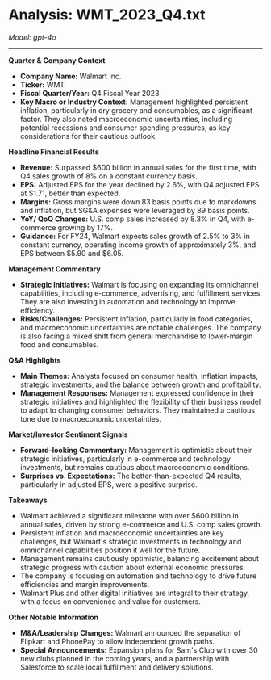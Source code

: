 # Analysis: WMT_2023_Q4.txt

*Model: gpt-4o*

---

**Quarter & Company Context**
- **Company Name:** Walmart Inc.
- **Ticker:** WMT
- **Fiscal Quarter/Year:** Q4 Fiscal Year 2023
- **Key Macro or Industry Context:** Management highlighted persistent inflation, particularly in dry grocery and consumables, as a significant factor. They also noted macroeconomic uncertainties, including potential recessions and consumer spending pressures, as key considerations for their cautious outlook.

**Headline Financial Results**
- **Revenue:** Surpassed $600 billion in annual sales for the first time, with Q4 sales growth of 8% on a constant currency basis.
- **EPS:** Adjusted EPS for the year declined by 2.6%, with Q4 adjusted EPS at $1.71, better than expected.
- **Margins:** Gross margins were down 83 basis points due to markdowns and inflation, but SG&A expenses were leveraged by 89 basis points.
- **YoY/ QoQ Changes:** U.S. comp sales increased by 8.3% in Q4, with e-commerce growing by 17%.
- **Guidance:** For FY24, Walmart expects sales growth of 2.5% to 3% in constant currency, operating income growth of approximately 3%, and EPS between $5.90 and $6.05.

**Management Commentary**
- **Strategic Initiatives:** Walmart is focusing on expanding its omnichannel capabilities, including e-commerce, advertising, and fulfillment services. They are also investing in automation and technology to improve efficiency.
- **Risks/Challenges:** Persistent inflation, particularly in food categories, and macroeconomic uncertainties are notable challenges. The company is also facing a mixed shift from general merchandise to lower-margin food and consumables.

**Q&A Highlights**
- **Main Themes:** Analysts focused on consumer health, inflation impacts, strategic investments, and the balance between growth and profitability.
- **Management Responses:** Management expressed confidence in their strategic initiatives and highlighted the flexibility of their business model to adapt to changing consumer behaviors. They maintained a cautious tone due to macroeconomic uncertainties.

**Market/Investor Sentiment Signals**
- **Forward-looking Commentary:** Management is optimistic about their strategic initiatives, particularly in e-commerce and technology investments, but remains cautious about macroeconomic conditions.
- **Surprises vs. Expectations:** The better-than-expected Q4 results, particularly in adjusted EPS, were a positive surprise.

**Takeaways**
- Walmart achieved a significant milestone with over $600 billion in annual sales, driven by strong e-commerce and U.S. comp sales growth.
- Persistent inflation and macroeconomic uncertainties are key challenges, but Walmart's strategic investments in technology and omnichannel capabilities position it well for the future.
- Management remains cautiously optimistic, balancing excitement about strategic progress with caution about external economic pressures.
- The company is focusing on automation and technology to drive future efficiencies and margin improvements.
- Walmart Plus and other digital initiatives are integral to their strategy, with a focus on convenience and value for customers.

**Other Notable Information**
- **M&A/Leadership Changes:** Walmart announced the separation of Flipkart and PhonePay to allow independent growth paths.
- **Special Announcements:** Expansion plans for Sam's Club with over 30 new clubs planned in the coming years, and a partnership with Salesforce to scale local fulfillment and delivery solutions.